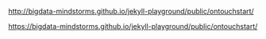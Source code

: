 http://bigdata-mindstorms.github.io/jekyll-playground/public/ontouchstart/

https://bigdata-mindstorms.github.io/jekyll-playground/public/ontouchstart/

